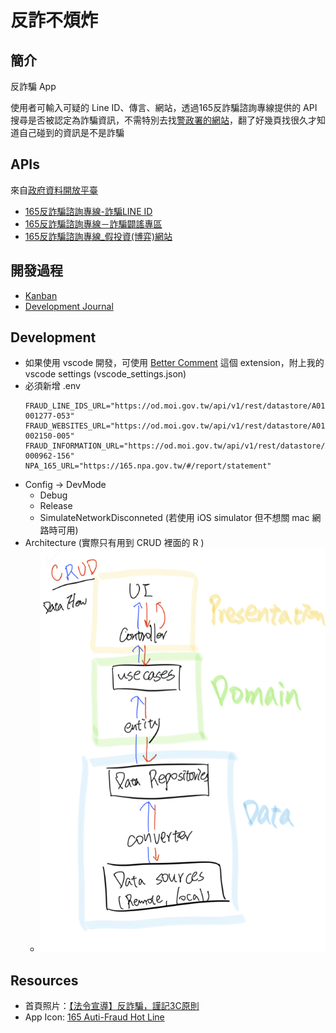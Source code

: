# 反詐不煩炸

## 簡介
反詐騙 App  

使用者可輸入可疑的 Line ID、傳言、網站，透過165反詐騙諮詢專線提供的 API 搜尋是否被認定為詐騙資訊，不需特別去找[警政署的網站](https://165.npa.gov.tw/#/)，翻了好幾頁找很久才知道自己碰到的資訊是不是詐騙

## APIs
來自[政府資料開放平臺](https://data.gov.tw/)
- [165反詐騙諮詢專線-詐騙LINE ID](https://data.gov.tw/dataset/78432)
- [165反詐騙諮詢專線－詐騙闢謠專區](https://data.gov.tw/dataset/38262)
- [165反詐騙諮詢專線_假投資(博弈)網站](https://data.gov.tw/dataset/160055)

## 開發過程
- [Kanban](https://volcano-equipment-e0e.notion.site/7d963c838f1946a3b1b235fafe845b48?v=04198f69aa1c410cb8c376de46fe85e4)
- [Development Journal](https://volcano-equipment-e0e.notion.site/Development-Journal-aa5418ba93994006815769caaac1df79)

## Development 
- 如果使用 vscode 開發，可使用 [Better Comment](https://marketplace.visualstudio.com/items?itemName=aaron-bond.better-comments) 這個 extension，附上我的 vscode settings (vscode_settings.json)
- 必須新增 .env
  ```
  FRAUD_LINE_IDS_URL="https://od.moi.gov.tw/api/v1/rest/datastore/A01010000C-001277-053"
  FRAUD_WEBSITES_URL="https://od.moi.gov.tw/api/v1/rest/datastore/A01010000C-002150-005"
  FRAUD_INFORMATION_URL="https://od.moi.gov.tw/api/v1/rest/datastore/A01010000C-000962-156"
  NPA_165_URL="https://165.npa.gov.tw/#/report/statement"
  ```
- Config -> DevMode
  - Debug
  - Release 
  - SimulateNetworkDisconneted (若使用 iOS simulator 但不想關 mac 網路時可用)
- Architecture (實際只有用到 CRUD 裡面的 R )
  - ![image](https://github.com/Risetto-Kao/anti_fraud_165/blob/main/architecture.png)
  
## Resources
- 首頁照片：[【法令宣導】反詐騙，謹記3C原則](https://life.ocu.edu.tw/p/406-1028-47822,r1015.php?Lang=zh-tw)
- App Icon: [165 Auti-Fraud Hot Line](https://www.npa.gov.tw/en/app/artwebsite/view?module=artwebsite&id=8035&serno=ed2427e1-de0a-4f6f-8f68-8f83b604e89b)
